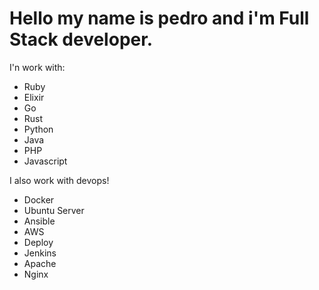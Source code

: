 <h1>Hello my name is pedro and i'm Full Stack developer.</h1>
<p>I'n work with:</p>
<ul>
  <li>Ruby</li>
  <li>Elixir</li>
  <li>Go</li>
  <li>Rust</li>
  <li>Python</li>
  <li>Java</li>
  <li>PHP</li>
  <li>Javascript</li>
</ul>
<p>I also work with devops!</p>
<ul>
  <li>Docker</li>
  <li>Ubuntu Server</li>
  <li>Ansible</li>
  <li>AWS</li>
  <li>Deploy</li>
  <li>Jenkins</li>
  <li>Apache</li>
  <li>Nginx</li>
</ul>
